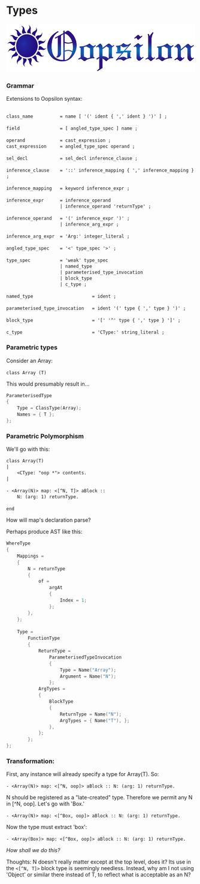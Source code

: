 # Types

<img src="../Logo/Oopsilon.png" alt="Oopsilon logo" width="520" height="129">

### Grammar

Extensions to Oopsilon syntax:

```EBNF

class_name          = name [ '(' ident { ',' ident } ')' ] ;

field               = [ angled_type_spec ] name ;

operand             = cast_expression ;
cast_expression     = angled_type_spec operand ;

sel_decl            = sel_decl inference_clause ;

inference_clause    = '::' inference_mapping { ',' inference_mapping } ;

inference_mapping   = keyword inference_expr ;

inference_expr      = inference_operand
                    | inference_operand 'returnType' ;

inference_operand   = '(' inference_expr ')' ;
                    | inference_arg_expr ;

inference_arg_expr  = 'Arg:' integer_literal ;

angled_type_spec    = '<' type_spec '>' ;

type_spec           = 'weak' type_spec
                    | named_type
                    | parameterised_type_invocation
                    | block_type
                    | c_type ;

named_type                      = ident ;

parameterised_type_invocation   = ident '(' type { ',' type } ')' ;

block_type                      = '[' '^' type { ',' type } ']' ;

c_type                          = 'CType:' string_literal ;
```

### Parametric types

Consider an Array:

`class Array (T)`

This would presumably result in...

```cpp
ParameterisedType
{
    Type = ClassType(Array);
    Names = { T };
};
```

### Parametric Polymorphism

We'll go with this:

```Smalltalk
class Array(T)
|
    <CType: "oop *"> contents.
|

- <Array(N)> map: <[^N, T]> aBlock ::
    N: (arg: 1) returnType.

end
```

How will map's declaration parse?

Perhaps produce AST like this:

```cpp
WhereType
{
    Mappings =
    {
        N = returnType
        {
            of =
                argAt
                {
                    Index = 1;
                };
        },
    };
    
    Type =
        FunctionType
        {
            ReturnType =
                ParameterisedTypeInvocation
                {
                    Type = Name("Array");
                    Argument = Name("N");
                };
            ArgTypes =
            {
                BlockType
                {
                    ReturnType = Name("N");
                    ArgTypes = { Name("T"), };
                },
            };
        };
};
```

### Transformation:

First, any instance will already specify a type for Array(T).
So:

`- <Array(N)> map: <[^N, oop]> aBlock ::
    N: (arg: 1) returnType.`

N should be registered as a "late-created" type.
Therefore we permit any N in [^N, oop]. Let's go with 'Box.'

`- <Array(N)> map: <[^Box, oop]> aBlock ::
    N: (arg: 1) returnType.`

Now the type must extract 'box':

`- <Array(Box)> map: <[^Box, oop]> aBlock ::
    N: (arg: 1) returnType.`

    
*How shall we do this?*

Thoughts: N doesn't really matter except at the top level, does it? Its use in
the `<[^N, T]>` block type is seemingly needless. Instead, why am I not using
'Object' or similar there instead of T, to reflect what is acceptable as an N?
